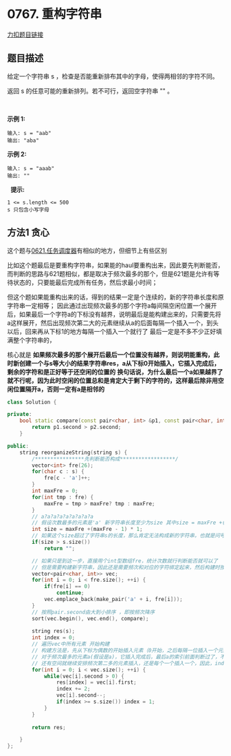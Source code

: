 <p id="重构字符串"></p>

# 0767. 重构字符串 

[力扣题目链接](https://leetcode-cn.com/problems/reorganize-string/)  



## 题目描述  

给定一个字符串 s ，检查是否能重新排布其中的字母，使得两相邻的字符不同。

返回 s 的任意可能的重新排列。若不可行，返回空字符串 "" 。

 

**示例 1:**

    输入: s = "aab"
    输出: "aba"

**示例 2:**

    输入: s = "aaab"
    输出: ""
 
**提示:**

    1 <= s.length <= 500
    s 只包含小写字母


## 方法1 贪心  

这个题与[0621.任务调度器](https://leetcode-cn.com/problems/task-scheduler/)有相似的地方，但细节上有些区别  

比如这个题最后是要重构字符串，如果能的haul要重构出来，因此要先判断能否，而判断的思路与621题相似，都是取决于频次最多的那个，但是621题是允许有等待状态的，只要能最后完成所有任务，然后求最小时间；

但这个题如果能重构出来的话，得到的结果一定是个连续的，新的字符串长度和原字符串一定相等； 因此通过出现频次最多的那个字符a每间隔空闲位置一个展开后，如果最后一个字符a的下标没有越界，说明最后是能构建出来的，只需要先将a这样展开，然后出现频次第二大的元素继续从a的后面每隔一个插入一个，到头以后，回来再从下标1的地方每隔一个插入一个就行了  最后一定是不多不少正好填满整个字符串的，

核心就是 **如果频次最多的那个展开后最后一个位置没有越界，则说明能重构，此时新创建一个与s等大小的结果字符串res，a从下标0开始插入，它插入完成后，剩余的字符和是正好等于还空闲的位置的**  **换句话说，为什么最后一个a如果越界了就不行呢，因为此时空闲的位置总和是肯定大于剩下的字符的，这样最后除非用空闲位置隔开a，否则一定有a是相邻的**



```cpp
class Solution {

private:
    bool static compare(const pair<char, int> &p1, const pair<char, int> &p2) {
        return p1.second > p2.second;
    }

public:
    string reorganizeString(string s) {
        /****************先判断能否构成******************/
        vector<int> fre(26);
        for(char c : s) {
            fre[c - 'a']++;
        }
        int maxFre = 0;
        for(int tmp : fre) {
            maxFre = tmp > maxFre? tmp : maxFre;
        }
        // a?a?a?a?a?a?a?a?a 
        // 假设次数最多的元素是'a' 新字符串长度至少为size 其中size = maxFre +(maxFre - 1) * 1
        int size = maxFre +(maxFre - 1) * 1;
        // 如果这个size超过了字符串s的长度，那么肯定无法构成新的字符串，也就是问号表示的空闲位置是多余字符串s中除a以外可用的字符的，这样必然导致有a会紧挨着 因此下面这个条件是能否构成的判断 
        if(size > s.size())
            return "";

        // 如果只是到这一步，直接用个int型数组fre，统计次数就行判断能否就可以了
        // 但是需要构建新字符串，因此还是需要频次和对应的字符绑定起来，然后构建时按照频次从打到小构建
        vector<pair<char, int>> vec;
        for(int i = 0; i < fre.size(); ++i) {
            if(fre[i] == 0)
                continue;
            vec.emplace_back(make_pair('a' + i, fre[i]));
        }
        // 按照pair.second由大到小排序 ，即按频次降序
        sort(vec.begin(), vec.end(), compare);
       
        string res(s);
        int index = 0;
        // 遍历vec中所有元素 开始构建
        // 构建方法是，先从下标为偶数的开始插入元素（0开始，之后每隔一位插入一个元素）
        // 对于频次最多的元素a(假设是a)，它插入完成后，最后a的索引前面判断过了，不会超过s.size() 此时它后面可能还有空间也可能正好没了 
        // 还有空间就继续安排频次第二多的元素插入，还是每个一个插入一个，因此，index每次+=2以后，要判断是否大于等于s.size()，是的话，修改index = 1，表示下一个元素从1开始每隔一个元素继续插入   剩余的空闲位置肯定是正好能插入所有元素的(不要考虑的太复杂，这个重新排列的过程就是将s中原来的字符重新排列一下)
        for(int i = 0; i < vec.size(); ++i) {
            while(vec[i].second > 0) {
                res[index] = vec[i].first;
                index += 2;
                vec[i].second--;
                if(index >= s.size()) index = 1;
            }
        }
        
        return res;

    }
};
```